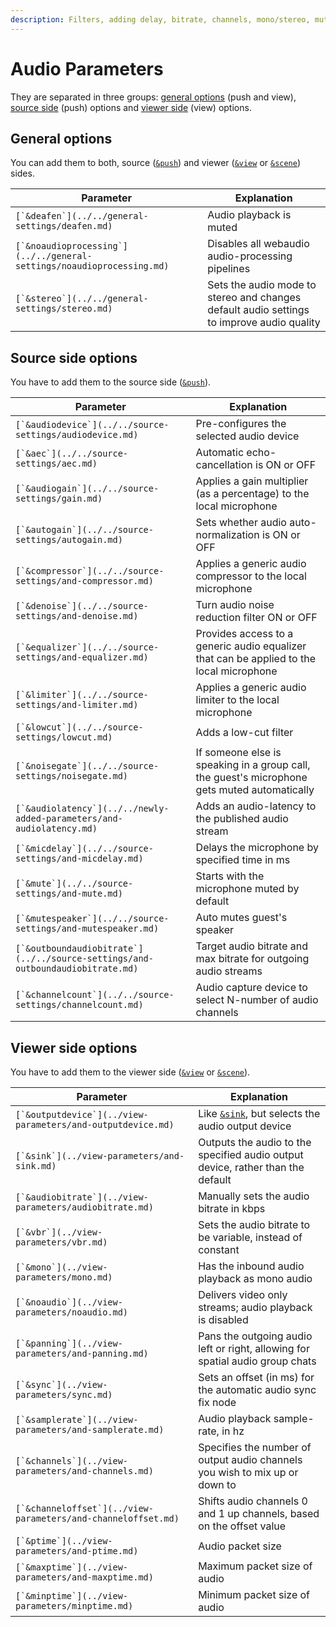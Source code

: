 ```yaml
---
description: Filters, adding delay, bitrate, channels, mono/stereo, muting guests etc.
---
```


# Audio Parameters

They are separated in three groups: [general options](./#general-options) (push and view), [source side](./#source-side-options) (push) options and [viewer side](./#viewer-side-options) (view) options.

## General options

You can add them to both, source ([`&push`](../../source-settings/push.md)) and viewer ([`&view`](../view-parameters/view.md) or [`&scene`](../view-parameters/scene.md)) sides.

| Parameter                                                               | Explanation                                                                               |
| ----------------------------------------------------------------------- | ----------------------------------------------------------------------------------------- |
| ``[`&deafen`](../../general-settings/deafen.md)``                       | Audio playback is muted                                                                   |
| ``[`&noaudioprocessing`](../../general-settings/noaudioprocessing.md)`` | Disables all webaudio audio-processing pipelines                                          |
| ``[`&stereo`](../../general-settings/stereo.md)``                       | Sets the audio mode to stereo and changes default audio settings to improve audio quality |

## Source side options

You have to add them to the source side ([`&push`](../../source-settings/push.md)).

| Parameter                                                                        | Explanation                                                                                  |
| -------------------------------------------------------------------------------- | -------------------------------------------------------------------------------------------- |
| ``[`&audiodevice`](../../source-settings/audiodevice.md)``                       | Pre-configures the selected audio device                                                     |
| ``[`&aec`](../../source-settings/aec.md)``                                       | Automatic echo-cancellation is ON or OFF                                                     |
| ``[`&audiogain`](../../source-settings/gain.md)``                                | Applies a gain multiplier (as a percentage) to the local microphone                          |
| ``[`&autogain`](../../source-settings/autogain.md)``                             | Sets whether audio auto-normalization is ON or OFF                                           |
| ``[`&compressor`](../../source-settings/and-compressor.md)``                     | Applies a generic audio compressor to the local microphone                                   |
| ``[`&denoise`](../../source-settings/and-denoise.md)``                           | Turn audio noise reduction filter ON or OFF                                                  |
| ``[`&equalizer`](../../source-settings/and-equalizer.md)``                       | Provides access to a generic audio equalizer that can be applied to the local microphone     |
| ``[`&limiter`](../../source-settings/and-limiter.md)``                           | Applies a generic audio limiter to the local microphone                                      |
| ``[`&lowcut`](../../source-settings/lowcut.md)``                                 | Adds a low-cut filter                                                                        |
| ``[`&noisegate`](../../source-settings/noisegate.md)``                           | If someone else is speaking in a group call, the guest's microphone gets muted automatically |
| ``[`&audiolatency`](../../newly-added-parameters/and-audiolatency.md)``          | Adds an audio-latency to the published audio stream                                          |
| ``[`&micdelay`](../../source-settings/and-micdelay.md)``                         | Delays the microphone by specified time in ms                                                |
| ``[`&mute`](../../source-settings/and-mute.md)``                                 | Starts with the microphone muted by default                                                  |
| ``[`&mutespeaker`](../../source-settings/and-mutespeaker.md)``                   | Auto mutes guest's speaker                                                                   |
| ``[`&outboundaudiobitrate`](../../source-settings/and-outboundaudiobitrate.md)`` | Target audio bitrate and max bitrate for outgoing audio streams                              |
| ``[`&channelcount`](../../source-settings/channelcount.md)``                     | Audio capture device to select N-number of audio channels                                    |

## **Viewer side options**

You have to add them to the viewer side ([`&view`](../view-parameters/view.md) or [`&scene`](../view-parameters/scene.md)).

| Parameter                                                       | Explanation                                                                         |
| --------------------------------------------------------------- | ----------------------------------------------------------------------------------- |
| ``[`&outputdevice`](../view-parameters/and-outputdevice.md)``   | Like [`&sink`](../view-parameters/and-sink.md), but selects the audio output device |
| ``[`&sink`](../view-parameters/and-sink.md)``                   | Outputs the audio to the specified audio output device, rather than the default     |
| ``[`&audiobitrate`](../view-parameters/audiobitrate.md)``       | Manually sets the audio bitrate in kbps                                             |
| ``[`&vbr`](../view-parameters/vbr.md)``                         | Sets the audio bitrate to be variable, instead of constant                          |
| ``[`&mono`](../view-parameters/mono.md)``                       | Has the inbound audio playback as mono audio                                        |
| ``[`&noaudio`](../view-parameters/noaudio.md)``                 | Delivers video only streams; audio playback is disabled                             |
| ``[`&panning`](../view-parameters/and-panning.md)``             | Pans the outgoing audio left or right, allowing for spatial audio group chats       |
| ``[`&sync`](../view-parameters/sync.md)``                       | Sets an offset (in ms) for the automatic audio sync fix node                        |
| ``[`&samplerate`](../view-parameters/and-samplerate.md)``       | Audio playback sample-rate, in hz                                                   |
| ``[`&channels`](../view-parameters/and-channels.md)``           | Specifies the number of output audio channels you wish to mix up or down to         |
| ``[`&channeloffset`](../view-parameters/and-channeloffset.md)`` | Shifts audio channels 0 and 1 up channels, based on the offset value                |
| ``[`&ptime`](../view-parameters/and-ptime.md)``                 | Audio packet size                                                                   |
| ``[`&maxptime`](../view-parameters/and-maxptime.md)``           | Maximum packet size of audio                                                        |
| ``[`&minptime`](../view-parameters/minptime.md)``               | Minimum packet size of audio                                                        |
